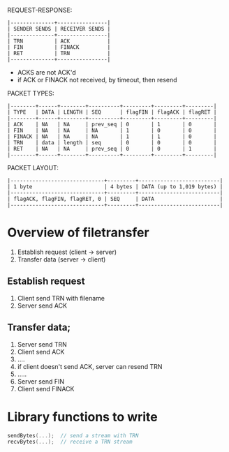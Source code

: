 REQUEST-RESPONSE:
```
|--------------+----------------|
| SENDER SENDS | RECEIVER SENDS |
|--------------+----------------|
| TRN          | ACK            |
| FIN          | FINACK         |
| RET          | TRN            |
|--------------+----------------|
```
* ACKS are not ACK'd
* if ACK or FINACK not received, by timeout, then resend

PACKET TYPES:
```
|--------+------+--------+----------+---------+---------+---------|
| TYPE   | DATA | LENGTH | SEQ      | flagFIN | flagACK | flagRET |
|--------+------+--------+----------+---------+---------+---------|
| ACK    | NA   | NA     | prev_seq | 0       | 1       | 0       |
| FIN    | NA   | NA     | NA       | 1       | 0       | 0       |
| FINACK | NA   | NA     | NA       | 1       | 1       | 0       |
| TRN    | data | length | seq      | 0       | 0       | 0       |
| RET    | NA   | NA     | prev_seq | 0       | 0       | 1       |
|--------+------+--------+----------+---------+---------+---------|
```

PACKET LAYOUT:
```
|------------------------------+---------+--------------------------|
| 1 byte                       | 4 bytes | DATA (up to 1,019 bytes) |
|------------------------------+---------+--------------------------|
| flagACK, flagFIN, flagRET, 0 | SEQ     | DATA                     |
|------------------------------+---------+--------------------------|
```

# Overview of filetransfer
1. Establish request (client -> server)
2. Transfer data (server -> client)

## Establish request
1. Client send TRN with filename
2. Server send ACK

## Transfer data;
1. Server send TRN
2. Client send ACK
3. ....
4. if client doesn't send ACK, server can resend TRN
5. .....
6. Server send FIN
7. Client send FINACK


# Library functions to write
```c
sendBytes(...);  // send a stream with TRN
recvBytes(...);  // receive a TRN stream
```
